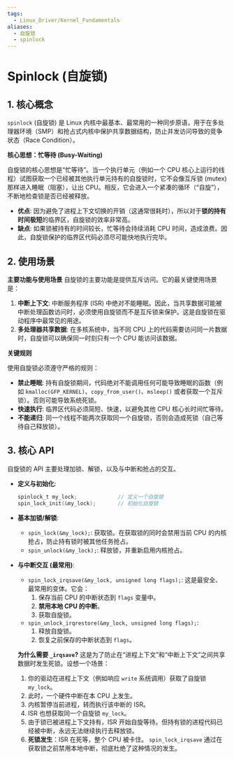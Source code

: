 ```yaml
---
tags:
  - Linux_Driver/Kernel_Fundamentals
aliases:
  - 自旋锁
  - spinlock
---
```

# Spinlock (自旋锁)

## 1. 核心概念
`spinlock` (自旋锁) 是 Linux 内核中最基本、最常用的一种同步原语，用于在多处理器环境（SMP）和抢占式内核中保护共享数据结构，防止并发访问导致的竞争状态（Race Condition）。

**核心思想：忙等待 (Busy-Waiting)**

自旋锁的核心思想是“忙等待”。当一个执行单元（例如一个 CPU 核心上运行的线程）试图获取一个已经被其他执行单元持有的自旋锁时，它不会像互斥锁 (mutex) 那样进入睡眠（阻塞），让出 CPU。相反，它会进入一个紧凑的循环（“自旋”），不断地检查锁是否已经被释放。

*   **优点**: 因为避免了进程上下文切换的开销（这通常很耗时），所以对于**锁的持有时间极短**的临界区，自旋锁的效率非常高。
*   **缺点**: 如果锁被持有的时间较长，忙等待会持续消耗 CPU 时间，造成浪费。因此，自旋锁保护的临界区代码必须尽可能快地执行完毕。

## 2. 使用场景

**主要功能与使用场景**
自旋锁的主要功能是提供互斥访问。它的最关键使用场景是：

1.  **中断上下文**: 中断服务程序 (ISR) 中绝对不能睡眠。因此，当共享数据可能被中断处理函数访问时，必须使用自旋锁而不是互斥锁来保护。这是自旋锁在驱动程序中最常见的用途。
2.  **多处理器共享数据**: 在多核系统中，当不同 CPU 上的代码需要访问同一片数据时，自旋锁可以确保同一时刻只有一个 CPU 能访问该数据。

**关键规则**

使用自旋锁必须遵守严格的规则：
*   **禁止睡眠**: 持有自旋锁期间，代码绝对不能调用任何可能导致睡眠的函数（例如 `kmalloc(GFP_KERNEL)`、`copy_from_user()`、`msleep()` 或者获取一个互斥锁）。否则可能导致系统死锁。
*   **快速执行**: 临界区代码必须简短、快速，以避免其他 CPU 核心长时间忙等待。
*   **不能递归**: 同一个线程不能两次获取同一个自旋锁，否则会造成死锁（自己等待自己释放锁）。


## 3. 核心 API 
自旋锁的 API 主要处理加锁、解锁，以及与中断和抢占的交互。

*   **定义与初始化**:
    ```c
    spinlock_t my_lock;             // 定义一个自旋锁
    spin_lock_init(&my_lock);       // 初始化自旋锁
    ```

*   **基本加锁/解锁**:
    *   `spin_lock(&my_lock);`: 获取锁。在获取锁的同时会禁用当前 CPU 的内核抢占，防止持有锁时被其他任务抢占。
    *   `spin_unlock(&my_lock);`: 释放锁，并重新启用内核抢占。

*   **与中断交互 (最常用)**:
    *   `spin_lock_irqsave(&my_lock, unsigned long flags);`: 这是最安全、最常用的变体。它会：
        1.  保存当前 CPU 的中断状态到 `flags` 变量中。
        2.  **禁用本地 CPU 的中断**。
        3.  获取自旋锁。
    *   `spin_unlock_irqrestore(&my_lock, unsigned long flags);`:
        1.  释放自旋锁。
        2.  恢复之前保存的中断状态到 `flags`。

    **为什么需要 `_irqsave`?**
    这是为了防止在“进程上下文”和“中断上下文”之间共享数据时发生死锁。设想一个场景：
    1.  你的驱动在进程上下文（例如响应 `write` 系统调用）获取了自旋锁 `my_lock`。
    2.  此时，一个硬件中断在本 CPU 上发生。
    3.  内核暂停当前进程，转而执行该中断的 ISR。
    4.  ISR 也想获取同一个自旋锁 `my_lock`。
    5.  由于锁已被进程上下文持有，ISR 开始自旋等待。但持有锁的进程代码已经被中断，永远无法继续执行去释放锁。
    6.  **死锁发生**：ISR 在死等，整个 CPU 被卡住。
    `spin_lock_irqsave` 通过在获取锁之前禁用本地中断，彻底杜绝了这种情况的发生。



